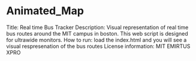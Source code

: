 # Animated_Map
Title: Real time Bus Tracker
Description: Visual representation of real time bus routes around the MIT campus in boston. This web script is designed for ultrawide monitors.
How to run: load the index.html and you will see a visual respresenation of the bus routes
License information: MIT EMIRTUS XPRO
